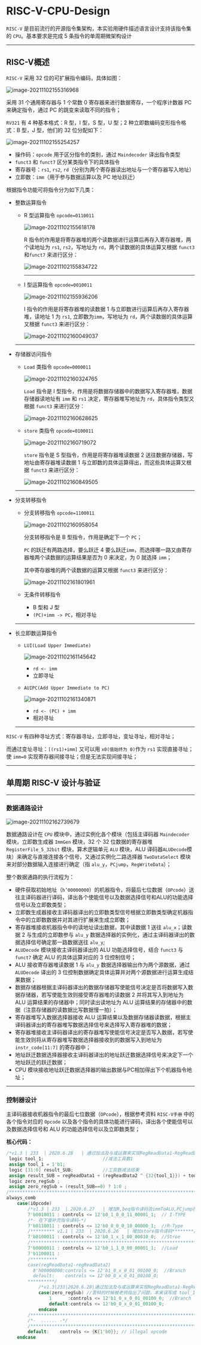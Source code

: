 # RISC-V-CPU-Design
`RISC-V` 是目前流行的开源指令集架构，本实验用硬件描述语言设计支持该指令集的 `CPU`。基本要求是完成 5 条指令的单周期微架构设计

---

## RISC-V概述

`RISC-V` 采用 32 位的可扩展指令编码，具体如图：

![image-20211102155316968](http://cdn.ayusummer233.top/img/202111021553084.png)

采用 31 个通用寄存器与 1 个常数 0 寄存器来进行数据寄存，一个程序计数器 PC 来确定指令，通过 PC 的跳变来读取不同的指令；

`RV321` 有 4 种基本格式：R 型，I 型，S 型，U 型；2 种立即数编码变形指令格式：B 型，J 型，他们的 32 位分配如下：

![image-20211102155254257](http://cdn.ayusummer233.top/img/202111021552388.png)

- 操作码：`opcode` 用于区分指令的类别，通过 `Maindecoder` 译出指令类型
- `funct3` 和 `funct7` 区分某类指令下的具体指令
- 寄存器号：`rs1`, `rs2`, `rd`（分别为两个寄存器读出地址与一个寄存器写入地址）
- 立即数：`imm`（用于参与数据运算以及 PC 地址跃迁）

根据指令功能可将指令分为如下几类：

- 整数运算指令

    - R 型运算指令 `opcode=0110011`

      ![image-20211102155618178](http://cdn.ayusummer233.top/img/202111021556295.png)

      R 指令的作用是将寄存器堆的两个读数据进行运算后再存入寄存器堆，两个读地址为 `rs1`, `rs2`，写地址为 `rd`，两个读数据的具体运算又根据 `funct3` 和`funct7` 来进行区分：

      ![image-20211102155834722](http://cdn.ayusummer233.top/img/202111021558848.png)
      
      ---

    - I 型运算指令 `opcode=0010011`

      ![image-20211102155936206](http://cdn.ayusummer233.top/img/202111021559305.png)

      I 指令的作用是将寄存器堆的读数据 1 与立即数进行运算后再存入寄存器堆，读地址 1 为 `rs1`, 立即数为`imm`，写地址为 `rd`，两个读数据的具体运算又根据 `funct3` 来进行区分：

      ![image-20211102160049037](http://cdn.ayusummer233.top/img/202111021600156.png)

    ---

- 存储器访问指令

    - `Load` 类指令 `opcode=0000011`

        ![image-20211102160324765](http://cdn.ayusummer233.top/img/202111021603869.png)

        `Load` 指令是 I 型指令，作用是将数据存储器中的数据写入寄存器堆，数据存储器读地址有 `imm` 和 `rs1` 决定，寄存器堆写地址为 `rd`，具体指令类型又根据 `funct3` 来进行区分：

        ![image-20211102160628625](http://cdn.ayusummer233.top/img/202111021606739.png)

    - `store` 类指令 `opcode=0100011`

        ![image-20211102160719072](http://cdn.ayusummer233.top/img/202111021607210.png)

        `store` 指令是 S 型指令，作用是将寄存器堆读数据 2 送往数据存储器，写地址由寄存器堆读数据 1 与立即数的具体运算得出，而这些具体运算又根据 `funct3` 来进行区分：

        ![image-20211102160849505](http://cdn.ayusummer233.top/img/202111021608608.png)

    ---

- 分支转移指令

  - 分支转移指令 `opcode=1100011`
  
      ![image-20211102160958054](http://cdn.ayusummer233.top/img/202111021609137.png)
  
      分支转移指令是 B 型指令，作用是确定下一个 `PC`；
  
      `PC` 的跃迁有两路选择，要么跃迁 4 要么跃迁`imm`，而选择哪一路又由寄存器堆两个读数据的运算结果是否为 0 来决定，为 0 就选择 `imm`；
  
      其中寄存器堆的两个读数据的运算又根据 `funct3` 来进行区分：
  
      ![image-20211102161801961](http://cdn.ayusummer233.top/img/202111021618076.png)
  
  - 无条件转移指令
  
      - B 型和 J 型
      - `(PC)+imm -> PC`，相对寻址
  
  ---
  
- 长立即数运算指令
  
  - `LUI(Load Upper Immediate)`
  
      ![image-20211102161145642](http://cdn.ayusummer233.top/img/202111021611724.png)
  
      - `rd <- imm`
      - 立即寻址
  
  - `AUIPC(Add Upper Immediate to PC)`
  
      ![image-20211102161340871](http://cdn.ayusummer233.top/img/202111021613945.png)
  
      - `rd <- (PC) + imm`
      - 相对寻址
  
  ---
  

`RISC-V` 有四种寻址方式：寄存器寻址，立即寻址，变址寻址，相对寻址；

而通过变址寻址：`[(rs1)+imm]` 又可以用 `x0(值始终为 0)`作为 `rs1` 实现直接寻址；使 `imm=0` 实现寄存器间接寻址；但是无法实现间接寻址；

---

## 单周期 RISC-V 设计与验证

---

### 数据通路设计

![image-20211102162739679](http://cdn.ayusummer233.top/img/202111021627814.png)

数据通路设计在 `CPU` 模块中，通过实例化各个模块（包括主译码器 `Maindecoder` 模块，立即数生成器 `ImmGen` 模块，32 个 32 位数据的寄存器堆 `RegisterFile_5_32bit` 模块，算术逻辑单元 `ALU` 模块，ALU 译码器`ALUDecode`模块）来确定与直接连接各个信号，又通过实例化二路选择器 `TwoDataSelect` 模块来对部分数据输入连接进行确定（指 `alu_y`，`PCjump`，`RegWriteData`）；

整个数据通路的执行流程为：

- 硬件获取初始地址（`h’00000000`）的机器指令，将最后七位数据（`OPcode`）送往主译码器进行译码，译出各个使能信号以及数据选择信号和ALU的功能选择信号以及立即数类型；
- 立即数生成器接收主译码器译出的立即数类型信号根据立即数类型确定机器指令中的立即数数据并对其进行扩展来生成立即数；
- 寄存器堆接收机器指令中的读地址读出数据，其中读数据 1 送往 `alu_x`；读数据 2 与生成的立即数参与 `alu_y` 数据选择器的实例化，通过主译码器译出的数据选择信号确定那一路数据送往 `alu_y`;
- `ALUDecode` 模块接收主译码器译出的 ALU 功能选择信号，结合 `funct3` 与 `funct7` 确定 ALU 的具体运算对应的 3 位控制信号；
- ALU 接收寄存器堆读数据 1 与 `alu_y` 数据选择器输出作为两个源数据，通过 `ALUDecode` 译出的 3 位控制数据确定具体运算并对两个源数据进行运算生成结果数据；
- 数据存储器根据主译码器译出的数据存储器写使能信号决定是否将数据写入数据存储器，若写使能生效则接受寄存器堆的读数据 2 并将其写入到地址为 ALU 运算结果的存储器中；同时读出读地址为 ALU 运算结果的存储器中的数据（注意存储器的读数据比写数据慢一拍）；
- 寄存器堆写入数据选择器接收 ALU 运算结果以及数据存储器读数据，根据主译码器译出的寄存器堆写数据选择信号来选择写入寄存器堆的数据；
- 寄存器堆接收主译码器译出的寄存器堆写使能信号决定是否写入数据，若写使能生效则将从寄存器堆写数据选择器接收到的数据写入到地址为 `instr_code[11:7]` 的寄存器中；
- 地址跃迁数据选择器接收主译码器译出的地址跃迁数据选择信号来决定下一个地址跃迁的跃迁数据；
- CPU 模块接收地址跃迁数据选择器的输出数据与PC相加得出下个机器指令地址；

---

### 控制器设计

主译码器接收机器指令的最后七位数据（`OPcode`），根据参考资料 `RISC-V手册` 中的各个指令对应的 `Opcode` 以及各个指令的具体功能进行译码，译出各个使能信号以及数据选择信号和 ALU 的功能选择信号以及立即数类型；

**核心代码：**

```verilog
/*v1.3 | 233  | 2020.6.28   | 通过加法及与或运算来实现RegReadData1-RegReadData2*********/
 logic tool_1;                      //减法工具数1
 assign tool_1 = 1'b1;       
 logic [31:0] result_SUB;           //工具数减法结果 
 assign result_SUB = regReadData1 + (regReadData2 ^ {32{tool_1}}) + tool_1 ; 
 logic zero_regSub ;
 assign zero_regSub = (result_SUB==0) ? 1:0 ;                                
/************************************************************************************/  
always_comb
    case(iOpcode)
        /*v1.3 | 233  | 2020.6.27   | 增加R,beq指令译码及immToALU,PCjump控制信号；*/
        7'b0010011 : controls <= 12'b0_1_0_0_11_00001_1;  // I-TYPE
        /*- 在下面补充指令译码-*/
        7'b0110011 : controls <= 12'b0_0_0_0_10_00000_1;  //R-Type
        /********* v1.1 | 233  | 2020.6.26   | 增加store指令译码********/
        7'b0100011 : controls <= 12'b0_1_x_1_00_00010_0;  //Stroe
        /**************************************************************/
        7'b0000011 : controls <= 12'b0_1_1_0_00_00001_1;  //Load
        7'b1100011 : 
        /**********
        case(regReadData1-regReadData2)
          8'h00000000:controls <= 12'b1_0_x_0_01_00100_0;  //Branch 
          default:    controls <= 12'b0_0_x_0_01_00100_0;
        **********/
            /*v1.3|233|2020.6.28|通过加法及与或运算来实现RegReadData1-RegReadData2*/     
            case(zero_regSub) //答辩的时候被老师指出了问题，本来误写成 tool_1 了
                1      :controls <= 12'b1_0_x_0_01_00100_0;  //Branch 
                default:controls <= 12'b0_0_x_0_01_00100_0;
            endcase  
        /*******************************************************************/
        /*-  ...... -*/
        /***********************************************************************/
        default:    controls <= {K{1'b0}}; // illegal opcode
    endcase

```

